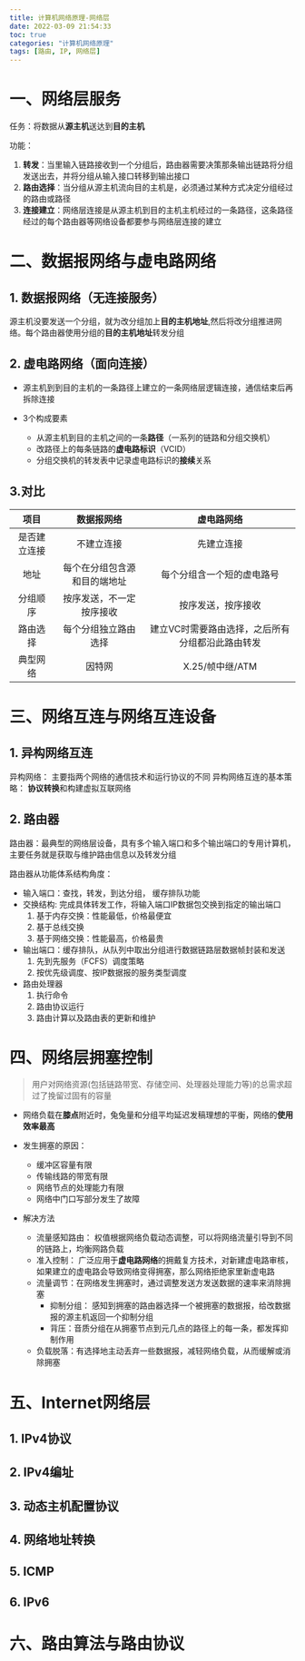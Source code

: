 ```yaml
---
title: 计算机网络原理-网络层
date: 2022-03-09 21:54:33
toc: true
categories: "计算机网络原理"
tags: [路由, IP, 网络层]
---
```


# 一、网络层服务
任务：将数据从**源主机**送达到**目的主机**

功能：
 1. **转发**：当里输入链路接收到一个分组后，路由器需要决策那条输出链路将分组发送出去，并将分组从输入接口转移到输出接口
 2. **路由选择**：当分组从源主机流向目的主机是，必须通过某种方式决定分组经过的路由或路径
 3. **连接建立**：网络层连接是从源主机到目的主机主机经过的一条路径，这条路径经过的每个路由器等网络设备都要参与网络层连接的建立

# 二、数据报网络与虚电路网络

## 1. 数据报网络（无连接服务）
源主机没要发送一个分组，就为改分组加上**目的主机地址**,然后将改分组推进网络。每个路由器使用分组的**目的主机地址**转发分组


## 2. 虚电路网络（面向连接）
* 源主机到到目的主机的一条路径上建立的一条网络层逻辑连接，通信结束后再拆除连接

* 3个构成要素
    - 从源主机到目的主机之间的一条**路径**（一系列的链路和分组交换机）
    - 改路径上的每条链路的**虚电路标识**（VCID）
    - 分组交换机的转发表中记录虚电路标识的**接续**关系


## 3.对比

 |    项目     |   数据报网络           |   虚电路网络  |
 |:---------: |:--------------------:|:------------:|
 |是否建立连接  |  不建立连接   |   先建立连接  |
 |地址         |  每个在分组包含源和目的端地址   |   每个分组含一个短的虚电路号   |
 |分组顺序     |  按序发送，不一定按序接收    |   按序发送，按序接收   |
 |路由选择     |  每个分组独立路由选择   |   建立VC时需要路由选择，之后所有分组都沿此路由转发   |
 |典型网络     |   因特网      | X.25/帧中继/ATM |


# 三、网络互连与网络互连设备

## 1. 异构网络互连

异构网络： 主要指两个网络的通信技术和运行协议的不同
异构网络互连的基本策略： **协议转换**和构建虚拟互联网络

## 2. 路由器

路由器：最典型的网络层设备，具有多个输入端口和多个输出端口的专用计算机，主要任务就是获取与维护路由信息以及转发分组

路由器从功能体系结构角度：
  - 输入端口：查找，转发，到达分组， 缓存排队功能
  - 交换结构: 完成具体转发工作，将输入端口IP数据包交换到指定的输出端口
    1. 基于内存交换：性能最低，价格最便宜
    2. 基于总线交换
    3. 基于网络交换：性能最高，价格最贵
  - 输出端口：缓存排队，从队列中取出分组进行数据链路层数据帧封装和发送
    1. 先到先服务（FCFS）调度策略
    2. 按优先级调度、按IP数据报的服务类型调度
  - 路由处理器
    1. 执行命令
    2. 路由协议运行
    3. 路由计算以及路由表的更新和维护

# 四、网络层拥塞控制

> 用户对网络资源(包括链路带宽、存储空间、处理器处理能力等)的总需求超过了挽留过固有的容量

* 网络负载在**膝点**附近时，兔兔量和分组平均延迟发稿理想的平衡，网络的**使用效率最高**

* 发生拥塞的原因：
    - 缓冲区容量有限
    - 传输线路的带宽有限
    - 网络节点的处理能力有限
    - 网络中门口写部分发生了故障

* 解决方法
  - 流量感知路由： 权值根据网络负载动态调整，可以将网络流量引导到不同的链路上，均衡网路负载
  - 准入控制： 广泛应用于**虚电路网络**的拥戴复方技术，对新建虚电路审核，如果建立的虚电路会导致网络变得拥塞，那么网络拒绝家里新虚电路
  - 流量调节：在网络发生拥塞时，通过调整发送方发送数据的速率来消除拥塞
    - 抑制分组： 感知到拥塞的路由器选择一个被拥塞的数据报，给改数据报的源主机返回一个抑制分组
    - 背压：音质分组在从拥塞节点到元几点的路径上的每一条，都发挥抑制作用
  - 负载脱落：有选择地主动丢弃一些数据报，减轻网络负载，从而缓解或消除拥塞

# 五、Internet网络层

## 1. IPv4协议

## 2. IPv4编址

## 3. 动态主机配置协议

## 4. 网络地址转换

## 5. ICMP

## 6. IPv6


# 六、路由算法与路由协议
